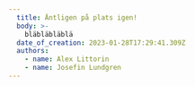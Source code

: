 ```yaml
---
  title: Äntligen på plats igen!
  body: >-
    bläbläbläblä
  date_of_creation: 2023-01-28T17:29:41.309Z
  authors:
    - name: Alex Littorin
    - name: Josefin Lundgren
---
```

